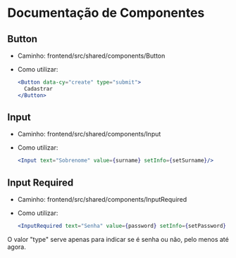 # Documentação de Componentes

## Button

- Caminho: 
frontend/src/shared/components/Button

- Como utilizar:
  ```jsx
  <Button data-cy="create" type="submit">
    Cadastrar
  </Button>

## Input
- Caminho: 
frontend/src/shared/components/Input

- Como utilizar:
  ```jsx
  <Input text="Sobrenome" value={surname} setInfo={setSurname}/>

## Input Required
- Caminho: 
frontend/src/shared/components/InputRequired

- Como utilizar:
  ```jsx
  <InputRequired text="Senha" value={password} setInfo={setPassword} type="password"/>

O valor "type" serve apenas para indicar se é senha ou não, pelo menos até agora.